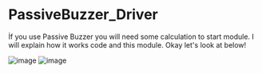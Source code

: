 # PassiveBuzzer_Driver
İf you use Passive Buzzer you will need some calculation to start module. 
I will explain how it works code and this module. Okay let's look at below!

![image](https://github.com/YEK-Kayra/PassiveBuzzer_Driver/assets/124110070/057c47d0-e264-4560-aea6-79962aecd0f5)
![image](https://github.com/YEK-Kayra/PassiveBuzzer_Driver/assets/124110070/5a93b04b-fb35-4fb2-8965-55bb389685af)

